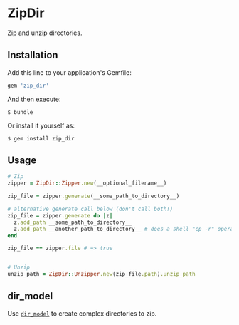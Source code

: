# ZipDir

Zip and unzip directories.

## Installation

Add this line to your application's Gemfile:

```ruby
gem 'zip_dir'
```

And then execute:

    $ bundle

Or install it yourself as:

    $ gem install zip_dir

## Usage

```ruby
# Zip
zipper = ZipDir::Zipper.new(__optional_filename__)

zip_file = zipper.generate(__some_path_to_directory__)

# alternative generate call below (don't call both!)
zip_file = zipper.generate do |z|
  z.add_path __some_path_to_directory__
  z.add_path __another_path_to_directory__ # does a shell "cp -r" operation
end

zip_file == zipper.file # => true


# Unzip
unzip_path = ZipDir::Unzipper.new(zip_file.path).unzip_path
```

## dir_model
Use [`dir_model`](https://github.com/FinalCAD/dir_model) to create complex directories to zip.